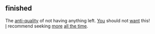 ## finished

The [anti-quality](anti_quality.md) of not having anything left. [You](you.md) should not [want](want.md) this!  
[I](index.md) recommend seeking [more](more.md) [all the time](all_the_time.md).  
